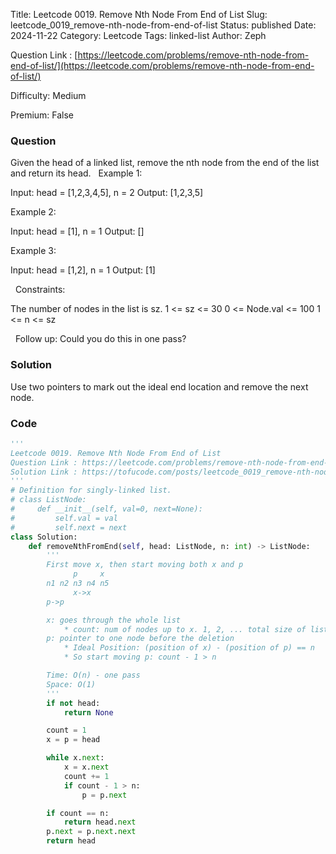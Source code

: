 Title: Leetcode 0019. Remove Nth Node From End of List
Slug: leetcode_0019_remove-nth-node-from-end-of-list
Status: published
Date: 2024-11-22
Category: Leetcode
Tags: linked-list
Author: Zeph

Question Link : [https://leetcode.com/problems/remove-nth-node-from-end-of-list/](https://leetcode.com/problems/remove-nth-node-from-end-of-list/)

Difficulty: Medium

Premium: False

### Question
Given the head of a linked list, remove the nth node from the end of the list and return its head.
 
Example 1:


Input: head = [1,2,3,4,5], n = 2
Output: [1,2,3,5]

Example 2:

Input: head = [1], n = 1
Output: []

Example 3:

Input: head = [1,2], n = 1
Output: [1]

 
Constraints:

The number of nodes in the list is sz.
1 <= sz <= 30
0 <= Node.val <= 100
1 <= n <= sz

 
Follow up: Could you do this in one pass?

### Solution

Use two pointers to mark out the ideal end location and remove the next node.


### Code
```python
'''
Leetcode 0019. Remove Nth Node From End of List
Question Link : https://leetcode.com/problems/remove-nth-node-from-end-of-list/
Solution Link : https://tofucode.com/posts/leetcode_0019_remove-nth-node-from-end-of-list.html
'''
# Definition for singly-linked list.
# class ListNode:
#     def __init__(self, val=0, next=None):
#         self.val = val
#         self.next = next
class Solution:
    def removeNthFromEnd(self, head: ListNode, n: int) -> ListNode:
        '''
        First move x, then start moving both x and p
              p     x
        n1 n2 n3 n4 n5
              x->x
        p->p

        x: goes through the whole list
            * count: num of nodes up to x. 1, 2, ... total size of list
        p: pointer to one node before the deletion
            * Ideal Position: (position of x) - (position of p) == n
            * So start moving p: count - 1 > n

        Time: O(n) - one pass
        Space: O(1)
        '''
        if not head:
            return None

        count = 1
        x = p = head

        while x.next:
            x = x.next
            count += 1
            if count - 1 > n:
                p = p.next

        if count == n:
            return head.next
        p.next = p.next.next
        return head
```

